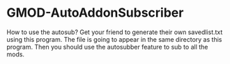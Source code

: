 # GMOD-AutoAddonSubscriber
How to use the autosub?
Get your friend to generate their own savedlist.txt using this program. The file is going to appear in the same directory as this program. 
Then you should use the autosubber feature to sub to all the mods.
